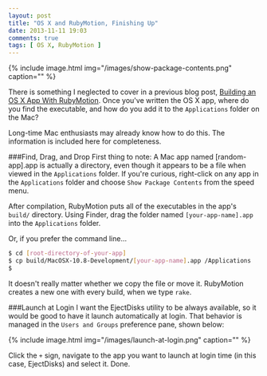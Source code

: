 ```yaml
---
layout: post
title: "OS X and RubyMotion, Finishing Up"
date: 2013-11-11 19:03
comments: true
tags: [ OS X, RubyMotion ]
---
```

{% include image.html img="/images/show-package-contents.png" caption="" %} 

There is something I neglected to cover in a previous blog post, [Building an OS X App With RubyMotion](/blog/2013/11/01/building-an-os-x-app-with-rubymotion/). Once you've written the OS X app, where do you find the executable, and how do you add it to the `Applications` folder on the Mac?

Long-time Mac enthusiasts may already know how to do this. The information is included here for completeness.

###Find, Drag, and Drop
First thing to note: A Mac app named [random-app].app is actually a directory, even though it appears to be a file when viewed in the `Applications` folder. If you're curious, right-click on any app in the `Applications` folder and choose `Show Package Contents` from the speed menu.

<!--more-->

After compilation, RubyMotion puts all of the executables in the app's `build/` directory. Using Finder, drag the folder named `[your-app-name].app` into the `Applications` folder.

Or, if you prefer the command line…

```bash
$ cd [root-directory-of-your-app]
$ cp build/MacOSX-10.8-Development/[your-app-name].app /Applications
$
```

It doesn't really matter whether we copy the file or move it.  RubyMotion creates a new one with every build, when we type `rake`.

###Launch at Login
I want the EjectDisks utility to be always available, so it would be good to have it launch automatically at login. That behavior is managed in the `Users and Groups` preference pane, shown below:

{% include image.html img="/images/launch-at-login.png" caption="" %} 

Click the `+` sign, navigate to the app you want to launch at login time (in this case, EjectDisks) and select it. Done.
